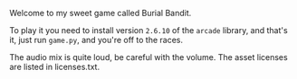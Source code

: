 Welcome to my sweet game called Burial Bandit.

To play it you need to install version `2.6.10` of the `arcade` library, and that's it, just run `game.py`, and you're off to the races.

The audio mix is quite loud, be careful with the volume.
The asset licenses are listed in licenses.txt.